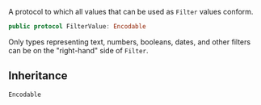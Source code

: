 
A protocol to which all values that can be used as `Filter` values conform.

``` swift
public protocol FilterValue: Encodable 
```

Only types representing text, numbers, booleans, dates, and other filters can be on the "right-hand" side of `Filter`.

## Inheritance

`Encodable`
